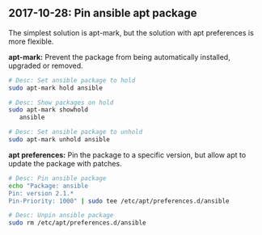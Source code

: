 ## 2017-10-28: Pin ansible apt package

The simplest solution is apt-mark, but the solution with apt preferences is more flexible.

**apt-mark:** Prevent the package from being automatically installed, upgraded or removed.

```bash
# Desc: Set ansible package to hold
sudo apt-mark hold ansible

# Desc: Show packages on hold
sudo apt-mark showhold
   ansible

# Desc: Set ansible package to unhold
sudo apt-mark unhold ansible
```

**apt preferences:** Pin the package to a specific version, but allow apt to update the package  with patches.

```bash
# Desc: Pin ansible package
echo "Package: ansible
Pin: version 2.1.*
Pin-Priority: 1000" | sudo tee /etc/apt/preferences.d/ansible

# Desc: Unpin ansible package
sudo rm /etc/apt/preferences.d/ansible
```
